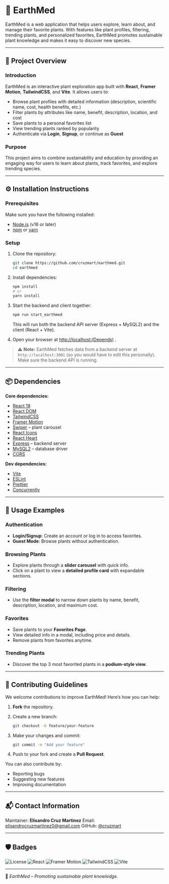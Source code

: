 # 🌿 EarthMed

EarthMed is a web application that helps users explore, learn about, and manage their favorite plants. With features like plant profiles, filtering, trending plants, and personalized favorites, EarthMed promotes sustainable plant knowledge and makes it easy to discover new species.

---

## 📖 Project Overview

### Introduction

EarthMed is an interactive plant exploration app built with **React**, **Framer Motion**, **TailwindCSS**, and **Vite**. It allows users to:

* Browse plant profiles with detailed information (description, scientific name, cost, health benefits, etc.)
* Filter plants by attributes like name, benefit, description, location, and cost
* Save plants to a personal favorites list
* View trending plants ranked by popularity
* Authenticate via **Login**, **Signup**, or continue as **Guest**

### Purpose

This project aims to combine sustainability and education by providing an engaging way for users to learn about plants, track favorites, and explore trending species.

---

## ⚙️ Installation Instructions

### Prerequisites

Make sure you have the following installed:

* [Node.js](https://nodejs.org/) (v16 or later)
* [npm](https://www.npmjs.com/) or [yarn](https://yarnpkg.com/)

### Setup

1. Clone the repository:

   ```bash
   git clone https://github.com/cruzmart/earthmed.git
   cd earthmed
   ```

2. Install dependencies:

   ```bash
   npm install
   # or
   yarn install
   ```

3. Start the backend and client together:

   ```bash
   npm run start_earthmed
   ```

   This will run both the backend API server (Express + MySQL2) and the client (React + Vite).

4. Open your browser at [http://localhost:(Depends)](http://localhost:(Depends)) .

> ⚠️ **Note:** EarthMed fetches data from a backend server at `http://localhost:3001` (so you would have to edit this personally). Make sure the backend API is running.

---

## 📦 Dependencies

**Core dependencies:**

* [React 19](https://react.dev/)
* [React DOM](https://react.dev/)
* [TailwindCSS](https://tailwindcss.com/)
* [Framer Motion](https://www.framer.com/motion/)
* [Swiper](https://swiperjs.com/) – plant carousel
* [React Icons](https://react-icons.github.io/react-icons/)
* [React Heart](https://www.npmjs.com/package/react-heart)
* [Express](https://expressjs.com/) – backend server
* [MySQL2](https://www.npmjs.com/package/mysql2) – database driver
* [CORS](https://www.npmjs.com/package/cors)

**Dev dependencies:**

* [Vite](https://vitejs.dev/)
* [ESLint](https://eslint.org/)
* [Prettier](https://prettier.io/)
* [Concurrently](https://www.npmjs.com/package/concurrently)

---

## 🚀 Usage Examples

### Authentication

* **Login/Signup**: Create an account or log in to access favorites.
* **Guest Mode**: Browse plants without authentication.

### Browsing Plants

* Explore plants through a **slider carousel** with quick info.
* Click on a plant to view a **detailed profile card** with expandable sections.

### Filtering

* Use the **filter modal** to narrow down plants by name, benefit, description, location, and maximum cost.

### Favorites

* Save plants to your **Favorites Page**.
* View detailed info in a modal, including price and details.
* Remove plants from favorites anytime.

### Trending Plants

* Discover the top 3 most favorited plants in a **podium-style view**.

---

## 🤝 Contributing Guidelines

We welcome contributions to improve EarthMed! Here’s how you can help:

1. **Fork** the repository.
2. Create a new branch:

   ```bash
   git checkout -b feature/your-feature
   ```
3. Make your changes and commit:

   ```bash
   git commit -m "Add your feature"
   ```
4. Push to your fork and create a **Pull Request**.

You can also contribute by:

* Reporting bugs
* Suggesting new features
* Improving documentation

---

## 📬 Contact Information

Maintainer: **Elisandro Cruz Martinez**
Email: [elisandrocruzmartinez0@gmail.com](mailto:elisandrocruzmartinez0@gmail.com)
GitHub: [@cruzmart](https://github.com/cruzmart)

---

## 🛡️ Badges

![License](https://img.shields.io/badge/License-MIT-green.svg)
![React](https://img.shields.io/badge/React-19-blue)
![Framer Motion](https://img.shields.io/badge/Framer--Motion-animations-orange)
![TailwindCSS](https://img.shields.io/badge/TailwindCSS-styling-teal)
![Vite](https://img.shields.io/badge/Vite-build-yellow)

---

🌱 *EarthMed – Promoting sustainable plant knowledge.*
